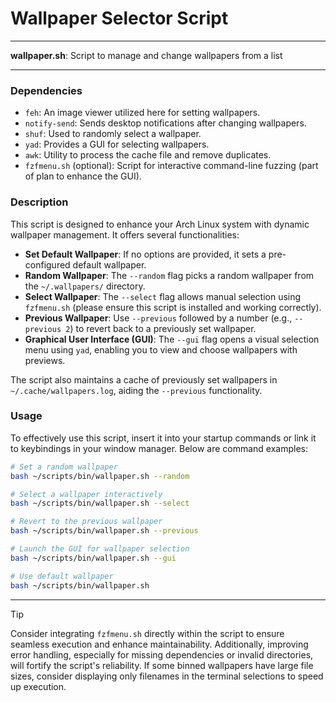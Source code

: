 # Wallpaper Selector Script

---

**wallpaper.sh**: Script to manage and change wallpapers from a list

---

### Dependencies

- `feh`: An image viewer utilized here for setting wallpapers.
- `notify-send`: Sends desktop notifications after changing wallpapers.
- `shuf`: Used to randomly select a wallpaper.
- `yad`: Provides a GUI for selecting wallpapers.
- `awk`: Utility to process the cache file and remove duplicates.
- `fzfmenu.sh` (optional): Script for interactive command-line fuzzing (part of plan to enhance the GUI).

### Description

This script is designed to enhance your Arch Linux system with dynamic wallpaper management. It offers several functionalities:

- **Set Default Wallpaper**: If no options are provided, it sets a pre-configured default wallpaper.
- **Random Wallpaper**: The `--random` flag picks a random wallpaper from the `~/.wallpapers/` directory.
- **Select Wallpaper**: The `--select` flag allows manual selection using `fzfmenu.sh` (please ensure this script is installed and working correctly).
- **Previous Wallpaper**: Use `--previous` followed by a number (e.g., `--previous 2`) to revert back to a previously set wallpaper.
- **Graphical User Interface (GUI)**: The `--gui` flag opens a visual selection menu using `yad`, enabling you to view and choose wallpapers with previews.

The script also maintains a cache of previously set wallpapers in `~/.cache/wallpapers.log`, aiding the `--previous` functionality.

### Usage

To effectively use this script, insert it into your startup commands or link it to keybindings in your window manager. Below are command examples:

```bash
# Set a random wallpaper
bash ~/scripts/bin/wallpaper.sh --random

# Select a wallpaper interactively
bash ~/scripts/bin/wallpaper.sh --select

# Revert to the previous wallpaper
bash ~/scripts/bin/wallpaper.sh --previous

# Launch the GUI for wallpaper selection
bash ~/scripts/bin/wallpaper.sh --gui

# Use default wallpaper
bash ~/scripts/bin/wallpaper.sh
```
---

> [!TIP]
> Consider integrating `fzfmenu.sh` directly within the script to ensure seamless execution and enhance maintainability. Additionally, improving error handling, especially for missing dependencies or invalid directories, will fortify the script's reliability. If some binned wallpapers have large file sizes, consider displaying only filenames in the terminal selections to speed up execution.